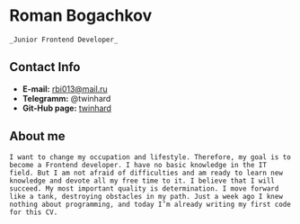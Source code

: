 # Roman Bogachkov
    _Junior Frontend Developer_
## Contact Info
- **E-mail:**  rbi013@mail.ru
- **Telegramm:**  @twinhard
- **Git-Hub page:**  [twinhard](https://github.com/twinhard) 
## About me
    I want to change my occupation and lifestyle. Therefore, my goal is to become a Frontend developer. I have no basic knowledge in the IT field. But I am not afraid of difficulties and am ready to learn new knowledge and devote all my free time to it. I believe that I will succeed. My most important quality is determination. I move forward like a tank, destroying obstacles in my path. Just a week ago I knew nothing about programming, and today I’m already writing my first code for this CV.
